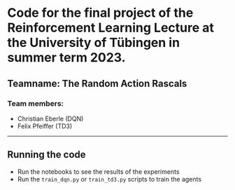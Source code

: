 # Code for the final project of the Reinforcement Learning Lecture at the University of Tübingen in summer term 2023.

## Teamname: The Random Action Rascals

### Team members:
- Christian Eberle (DQN)
- Felix Pfeiffer (TD3)

---

## Running the code
- Run the notebooks to see the results of the experiments
- Run the `train_dqn.py` or `train_td3.py` scripts to train the agents
